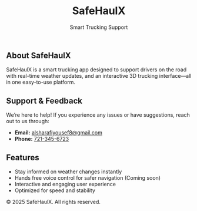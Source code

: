 <!DOCTYPE html>
<html lang="en">
<head>
    <meta charset="UTF-8">
    <title>SafeHaulX - Smart Trucking Support</title>
    <meta name="viewport" content="width=device-width, initial-scale=1.0">
    <link rel="stylesheet" href="style.css">
</head>
<body>
    <header>
        <h1>SafeHaulX</h1>
        <p class="subtitle">Smart Trucking Support</p>
    </header>
    <main>
        <section class="intro">
            <h2>About SafeHaulX</h2>
            <p>
                SafeHaulX is a smart trucking app designed to support drivers on the road with real-time weather updates, and an interactive 3D trucking interface—all in one easy-to-use platform.
            </p>
        </section>
        <section class="support">
            <h2>Support & Feedback</h2>
            <p>We’re here to help! If you experience any issues or have suggestions, reach out to us through:</p>
            <ul>
                <li><strong>Email:</strong> <a href="mailto:alsharafiyousef8@gmail.com">alsharafiyousef8@gmail.com</a></li>
                <li><strong>Phone:</strong> <a href="tel:7213456723">721-345-6723</a></li>
            </ul>
        </section>
        <section class="features">
            <h2>Features</h2>
            <ul>
                <li>Stay informed on weather changes instantly</li>
                <li>Hands free voice control for safer navigation <span class="coming-soon">(Coming soon)</span></li>
                <li>Interactive and engaging user experience</li>
                <li>Optimized for speed and stability</li>
            </ul>
        </section>
    </main>
    <footer>
        <p>&copy; 2025 SafeHaulX. All rights reserved.</p>
    </footer>
</body>
</html>
